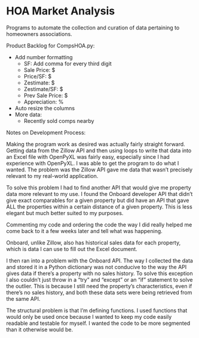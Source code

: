 # HOA Market Analysis
Programs to automate the collection and curation of data pertaining to homeowners associations.

Product Backlog for CompsHOA.py:
* Add number formatting
    * SF: Add comma for every third digit
    * Sale Price: $
    * Price/SF: $
    * Zestimate: $
    * Zestimate/SF: $
    * Prev Sale Price: $
    * Appreciation: %
* Auto resize the columns
* More data:
    * Recently sold comps nearby

Notes on Development Process:

Making the program work as desired was actually fairly straight forward. Getting data from the Zillow API and then using loops to write that data into an Excel file with OpenPyXL was fairly easy, especially since I had experience with OpenPyXL. I was able to get the program to do what I wanted. The problem was the Zillow API gave me data that wasn’t precisely relevant to my real-world application.

To solve this problem I had to find another API that would give me property data more relevant to my use. I found the Onboard developer API that didn’t give exact comparables for a given property but did have an API that gave ALL the properties within a certain distance of a given property. This is less elegant but much better suited to my purposes.

Commenting my code and ordering the code the way I did really helped me come back to it a few weeks later and tell what was happening.

Onboard, unlike Zillow, also has historical sales data for each property, which is data I can use to fill out the Excel document.

I then ran into a problem with the Onboard API. The way I collected the data and stored it in a Python dictionary was not conducive to the way the API gives data if there’s a property with no sales history. To solve this exception I also couldn’t just throw in a “try” and “except” or an “if” statement to solve the outlier. This is because I still need the property’s characteristics, even if there’s no sales history, and both these data sets were being retrieved from the same API.

The structural problem is that I’m defining functions. I used functions that would only be used once because I wanted to keep my code easily readable and testable for myself. I wanted the code to be more segmented than it otherwise would be.
